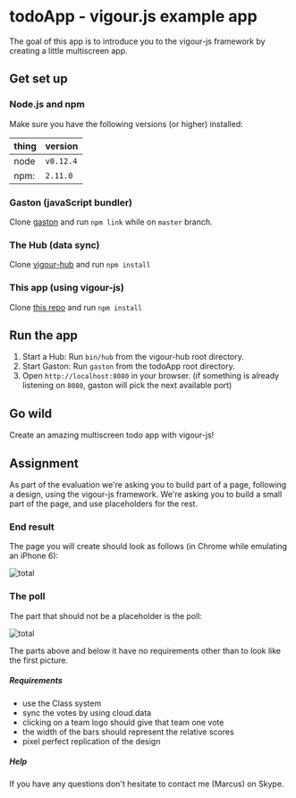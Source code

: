 # todoApp - vigour.js example app
The goal of this app is to introduce you to the vigour-js framework by creating a little multiscreen app.

## Get set up

### Node.js and npm
Make sure you have the following versions (or higher) installed:

|thing | version |
|---  | --- |
|node | `v0.12.4` |
|npm: | `2.11.0` |

### Gaston (javaScript bundler)
Clone [gaston](https://github.com/vigour-io/gaston) and run `npm link` while on `master` branch.

### The Hub (data sync)
Clone [vigour-hub](https://github.com/vigour-io/vigour-hub) and run `npm install`

### This app (using vigour-js)
Clone [this repo](https://github.com/vigour-io/todoApp) and run `npm install`

## Run the app
1. Start a Hub: Run `bin/hub` from the vigour-hub root directory.
2. Start Gaston: Run `gaston` from the todoApp root directory.
3. Open `http://localhost:8080` in your browser. (if something is already listening on `8080`, gaston will pick the next available port)

## Go wild
Create an amazing multiscreen todo app with vigour-js!

## Assignment
As part of the evaluation we're asking you to build part of a page, following a design, using the vigour-js framework. We're asking you to build a small part of the page, and use placeholders for the rest.

### End result
The page you will create should look as follows (in Chrome while emulating an iPhone 6):

![total](http://vigour.io/graphics/hiring/total.png)

### The poll

The part that should not be a placeholder is the poll:

![total](http://vigour.io/graphics/hiring/poll.png)

The parts above and below it have no requirements other than to look like the first picture.

##### Requirements

- use the Class system
- sync the votes by using cloud.data
- clicking on a team logo should give that team one vote
- the width of the bars should represent the relative scores
- pixel perfect replication of the design

##### Help
If you have any questions don't hesitate to contact me (Marcus) on Skype.

